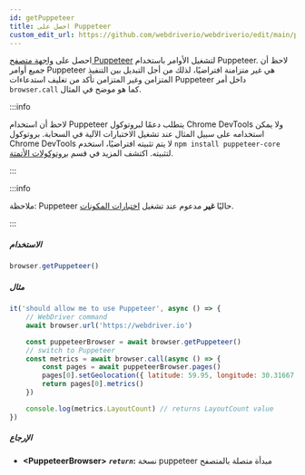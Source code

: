 ```yaml
---
id: getPuppeteer
title: احصل على Puppeteer
custom_edit_url: https://github.com/webdriverio/webdriverio/edit/main/packages/webdriverio/src/commands/browser/getPuppeteer.ts
---
```


احصل على [واجهة متصفح Puppeteer](https://pptr.dev/#?product=Puppeteer&version=v5.1.0&show=api-class-browser)
لتشغيل الأوامر باستخدام Puppeteer. لاحظ أن جميع أوامر Puppeteer هي 
غير متزامنة افتراضيًا، لذلك من أجل التبديل بين التنفيذ المتزامن وغير المتزامن
تأكد من تغليف استدعاءات Puppeteer داخل أمر `browser.call`
كما هو موضح في المثال.

:::info

لاحظ أن استخدام Puppeteer يتطلب دعمًا لبروتوكول Chrome DevTools ولا يمكن
استخدامه على سبيل المثال عند تشغيل الاختبارات الآلية في السحابة. بروتوكول Chrome DevTools لا يتم تثبيته افتراضيًا،
استخدم `npm install puppeteer-core` لتثبيته.
اكتشف المزيد في قسم [بروتوكولات الأتمتة](/docs/automationProtocols).

:::

:::info

ملاحظة: Puppeteer حاليًا __غير__ مدعوم عند تشغيل [اختبارات المكونات](/docs/component-testing).

:::

##### الاستخدام

```js
browser.getPuppeteer()
```

##### مثال

```js title="getPuppeteer.test.js"
it('should allow me to use Puppeteer', async () => {
    // WebDriver command
    await browser.url('https://webdriver.io')

    const puppeteerBrowser = await browser.getPuppeteer()
    // switch to Puppeteer
    const metrics = await browser.call(async () => {
        const pages = await puppeteerBrowser.pages()
        pages[0].setGeolocation({ latitude: 59.95, longitude: 30.31667 })
        return pages[0].metrics()
    })

    console.log(metrics.LayoutCount) // returns LayoutCount value
})
```

##### الإرجاع

- **&lt;PuppeteerBrowser&gt;**
            **<code><var>return</var></code>:**   نسخة puppeteer مبدأة متصلة بالمتصفح